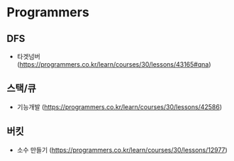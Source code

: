 # Programmers

## DFS 
- 타겟넘버 (https://programmers.co.kr/learn/courses/30/lessons/43165#qna) 

## 스택/큐 
- 기능개발 (https://programmers.co.kr/learn/courses/30/lessons/42586)

## 버킷 
- 소수 만들기 (https://programmers.co.kr/learn/courses/30/lessons/12977)
